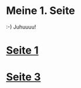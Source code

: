 # Meine 1. Seite
:-)
Juhuuuu!

# [Seite 1](https://juliaflaschar.github.io/page1.md)

# [Seite 3](https://juliaflaschar.github.io/page3.md)

